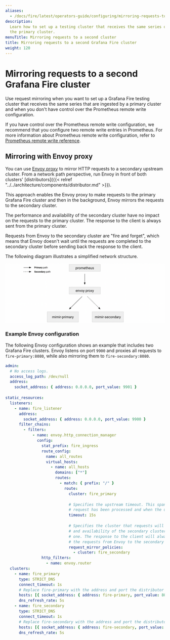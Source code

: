 ```yaml
---
aliases:
  - /docs/fire/latest/operators-guide/configuring/mirroring-requests-to-a-second-cluster/
description:
  Learn how to set up a testing cluster that receives the same series of
  the primary cluster.
menuTitle: Mirroring requests to a second cluster
title: Mirroring requests to a second Grafana Fire cluster
weight: 120
---
```


# Mirroring requests to a second Grafana Fire cluster

Use request mirroring when you want to set up a Grafana Fire testing cluster that receives the same series that are ingested by a primary cluster and when you don't have control over the Prometheus remote write configuration.

If you have control over the Prometheus remote write configuration, we recommend that you configure two remote write entries in Prometheus. For more information about Prometheus remote write configuration, refer to [Prometheus remote write reference][reference-prom-rw].

[reference-prom-rw]: https://prometheus.io/docs/prometheus/latest/configuration/configuration/#remote_write

## Mirroring with Envoy proxy

You can use [Envoy proxy](https://www.envoyproxy.io/) to mirror HTTP requests to a secondary upstream cluster.
From a network path perspective, run Envoy in front of both clusters' [distributors]({{< relref "../../architecture/components/distributor.md" >}}).

This approach enables the Envoy proxy to make requests to the primary Grafana Fire cluster and then in the background, Envoy mirrors the requests to the secondary cluster.

The performance and availability of the secondary cluster have no impact on the requests to the primary cluster.
The response to the client is always sent from the primary cluster.

Requests from Envoy to the secondary cluster are "fire and forget", which means that Envoy doesn't wait until the requests are completed to the secondary cluster before sending back the response to the client.

The following diagram illustrates a simplified network structure.

<!-- Diagram source at https://docs.google.com/presentation/d/1bHp8_zcoWCYoNU2AhO2lSagQyuIrghkCncViSqn14cU/edit -->

![Mirroring with Envoy Proxy - network diagram](mirroring-envoy.png)

### Example Envoy configuration

The following Envoy configuration shows an example that includes two Grafana Fire clusters. Envoy listens on port `9900` and proxies all requests to `fire-primary:8080`, while also mirroring them to `fire-secondary:8080`.

<!-- prettier-ignore-start -->
[embedmd]:# (../../../../configurations/requests-mirroring-envoy.yaml)
```yaml
admin:
  # No access logs.
  access_log_path: /dev/null
  address:
    socket_address: { address: 0.0.0.0, port_value: 9901 }

static_resources:
  listeners:
    - name: fire_listener
      address:
        socket_address: { address: 0.0.0.0, port_value: 9900 }
      filter_chains:
        - filters:
            - name: envoy.http_connection_manager
              config:
                stat_prefix: fire_ingress
                route_config:
                  name: all_routes
                  virtual_hosts:
                    - name: all_hosts
                      domains: ["*"]
                      routes:
                        - match: { prefix: "/" }
                          route:
                            cluster: fire_primary

                            # Specifies the upstream timeout. This spans between the point at which the entire downstream
                            # request has been processed and when the upstream response has been completely processed.
                            timeout: 15s

                            # Specifies the cluster that requests will be mirrored to. The performance
                            # and availability of the secondary cluster have no impact on the requests to the primary
                            # one. The response to the client will always be the one from the primary one. In this sense,
                            # the requests from Envoy to the secondary cluster are "fire and forget".
                            request_mirror_policies:
                              - cluster: fire_secondary
                http_filters:
                  - name: envoy.router
  clusters:
    - name: fire_primary
      type: STRICT_DNS
      connect_timeout: 1s
      # Replace fire-primary with the address and port the distributor of your primary fire cluster
      hosts: [{ socket_address: { address: fire-primary, port_value: 8080 }}]
      dns_refresh_rate: 5s
    - name: fire_secondary
      type: STRICT_DNS
      connect_timeout: 1s
      # Replace fire-secondary with the address and port the distributor of your secondary fire cluster
      hosts: [{ socket_address: { address: fire-secondary, port_value: 8080 }}]
      dns_refresh_rate: 5s
```
<!-- prettier-ignore-end -->
